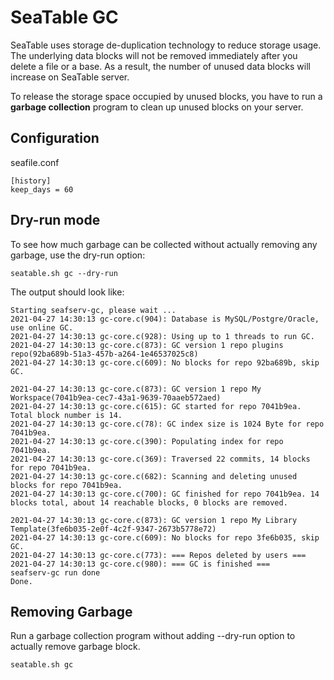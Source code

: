 # SeaTable GC

SeaTable uses storage de-duplication technology to reduce storage usage. The underlying data blocks will not be removed immediately after you delete a file or a base. As a result, the number of unused data blocks will increase on SeaTable server.

To release the storage space occupied by unused blocks, you have to run a **garbage collection** program to clean up unused blocks on your server.

## Configuration

seafile.conf

```
[history]
keep_days = 60
```

## Dry-run mode

To see how much garbage can be collected without actually removing any garbage, use the dry-run option:

```
seatable.sh gc --dry-run
```

The output should look like:

```
Starting seafserv-gc, please wait ...
2021-04-27 14:30:13 gc-core.c(904): Database is MySQL/Postgre/Oracle, use online GC.
2021-04-27 14:30:13 gc-core.c(928): Using up to 1 threads to run GC.
2021-04-27 14:30:13 gc-core.c(873): GC version 1 repo plugins repo(92ba689b-51a3-457b-a264-1e46537025c8)
2021-04-27 14:30:13 gc-core.c(609): No blocks for repo 92ba689b, skip GC.

2021-04-27 14:30:13 gc-core.c(873): GC version 1 repo My Workspace(7041b9ea-cec7-43a1-9639-70aaeb572aed)
2021-04-27 14:30:13 gc-core.c(615): GC started for repo 7041b9ea. Total block number is 14.
2021-04-27 14:30:13 gc-core.c(78): GC index size is 1024 Byte for repo 7041b9ea.
2021-04-27 14:30:13 gc-core.c(390): Populating index for repo 7041b9ea.
2021-04-27 14:30:13 gc-core.c(369): Traversed 22 commits, 14 blocks for repo 7041b9ea.
2021-04-27 14:30:13 gc-core.c(682): Scanning and deleting unused blocks for repo 7041b9ea.
2021-04-27 14:30:13 gc-core.c(700): GC finished for repo 7041b9ea. 14 blocks total, about 14 reachable blocks, 0 blocks are removed.

2021-04-27 14:30:13 gc-core.c(873): GC version 1 repo My Library Template(3fe6b035-2e0f-4c2f-9347-2673b5778e72)
2021-04-27 14:30:13 gc-core.c(609): No blocks for repo 3fe6b035, skip GC.
2021-04-27 14:30:13 gc-core.c(773): === Repos deleted by users ===
2021-04-27 14:30:13 gc-core.c(980): === GC is finished ===
seafserv-gc run done
Done.
```

## Removing Garbage

Run a garbage collection program without adding --dry-run option to actually remove garbage block.

```
seatable.sh gc
```

